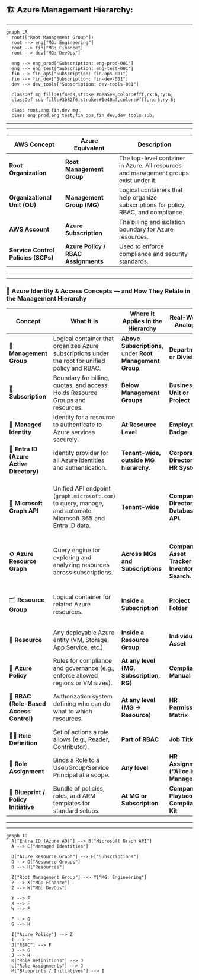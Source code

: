 ## 🏗️ Azure Management Hierarchy:

---
```mermaid
graph LR
  root(["Root Management Group"])
  root --> eng["MG: Engineering"]
  root --> fin["MG: Finance"]
  root --> dev["MG: DevOps"]

  eng --> eng_prod["Subscription: eng-prod-001"]
  eng --> eng_test["Subscription: eng-test-001"]
  fin --> fin_ops["Subscription: fin-ops-001"]
  fin --> fin_dev["Subscription: fin-dev-001"]
  dev --> dev_tools["Subscription: dev-tools-001"]

  classDef mg fill:#1f4ed8,stroke:#0ea5e9,color:#fff,rx:6,ry:6;
  classDef sub fill:#3b82f6,stroke:#1e40af,color:#fff,rx:6,ry:6;

  class root,eng,fin,dev mg;
  class eng_prod,eng_test,fin_ops,fin_dev,dev_tools sub;

```
---
---

| AWS Concept                         | Azure Equivalent                    | Description                                                                           |
| ----------------------------------- | ----------------------------------- | ------------------------------------------------------------------------------------- |
| **Root Organization**               | **Root Management Group**           | The top-level container in Azure. All resources and management groups exist under it. |
| **Organizational Unit (OU)**        | **Management Group (MG)**           | Logical containers that help organize subscriptions for policy, RBAC, and compliance. |
| **AWS Account**                     | **Azure Subscription**              | The billing and isolation boundary for Azure resources.                               |
| **Service Control Policies (SCPs)** | **Azure Policy / RBAC Assignments** | Used to enforce compliance and security standards.                                    |

---
---
### 🧩 Azure Identity & Access Concepts — and How They Relate in the Management Hierarchy

| **Concept**                              | **What It Is**                                                                                               | **Where It Applies in the Hierarchy**                     | **Real-World Analogy**                        | **Relation to Others**                                                              |
| ---------------------------------------- | ------------------------------------------------------------------------------------------------------------ | --------------------------------------------------------- | --------------------------------------------- | ----------------------------------------------------------------------------------- |
| 🏢 **Management Group**                  | Logical container that organizes Azure subscriptions under the root for unified policy and RBAC.             | **Above Subscriptions**, under **Root Management Group**. | **Department or Division**                    | Policies and RBAC inherit downward.                                                 |
| 💠 **Subscription**                      | Boundary for billing, quotas, and access. Holds Resource Groups and resources.                               | **Below Management Groups**                               | **Business Unit or Project**                  | Receives inherited governance from MG.                                              |
| 🤝 **Managed Identity**                  | Identity for a resource to authenticate to Azure services securely.                                          | **At Resource Level**                                     | **Employee Badge**                            | Removes the need for stored credentials.                                            |
| 🧩 **Entra ID (Azure Active Directory)** | Identity provider for all Azure identities and authentication.                                               | **Tenant-wide, outside MG hierarchy.**                    | **Corporate Directory / HR System.**          | Central to RBAC, policies, and authentication.                                      |
| 🧭 **Microsoft Graph API**               | Unified API endpoint (`graph.microsoft.com`) to query, manage, and automate Microsoft 365 and Entra ID data. | **Tenant-wide**                                           | **Company Directory Database API.**           | Replaces Azure AD Graph API; used for managing users, groups, roles, policies, etc. |
| ⚙️ **Azure Resource Graph**              | Query engine for exploring and analyzing resources across subscriptions.                                     | **Across MGs and Subscriptions**                          | **Company Asset Tracker / Inventory Search.** | Provides resource-level visibility via `az graph query` or ARM REST API.            |
| 🗂️ **Resource Group**                   | Logical container for related Azure resources.                                                               | **Inside a Subscription**                                 | **Project Folder**                            | Groups resources for lifecycle and access management.                               |
| 🧱 **Resource**                          | Any deployable Azure entity (VM, Storage, App Service, etc.).                                                | **Inside a Resource Group**                               | **Individual Asset**                          | Enforces inherited policies and RBAC.                                               |
| 🔐 **Azure Policy**                      | Rules for compliance and governance (e.g., enforce allowed regions or VM sizes).                             | **At any level (MG, Subscription, RG)**                   | **Compliance Manual**                         | Works with RBAC — defines *what can exist*.                                         |
| 👥 **RBAC (Role-Based Access Control)**  | Authorization system defining who can do what to which resources.                                            | **At any level (MG → Resource)**                          | **HR Permission Matrix**                      | Uses roles and assignments tied to Entra ID identities.                             |
| 🧑‍💼 **Role Definition**                | Set of actions a role allows (e.g., Reader, Contributor).                                                    | **Part of RBAC**                                          | **Job Title**                                 | Defines allowed actions.                                                            |
| 🪪 **Role Assignment**                   | Binds a Role to a User/Group/Service Principal at a scope.                                                   | **Any level**                                             | **HR Assignment (“Alice is Manager”)**        | Enforces access rights.                                                             |
| 📜 **Blueprint / Policy Initiative**     | Bundle of policies, roles, and ARM templates for standard setups.                                            | **At MG or Subscription**                                 | **Company Playbook / Compliance Kit**         | Ensures consistent deployment.                                                      |


---
---

```mermaid
graph TD
  A["Entra ID (Azure AD)"] --> B["Microsoft Graph API"]
  A --> C["Managed Identities"]

  D["Azure Resource Graph"] --> F["Subscriptions"]
  D --> G["Resource Groups"]
  D --> H["Resources"]

  Z["Root Management Group"] --> Y["MG: Engineering"]
  Z --> X["MG: Finance"]
  Z --> W["MG: DevOps"]

  Y --> F
  X --> F
  W --> F

  F --> G
  G --> H

  I["Azure Policy"] --> Z
  I --> F
  J["RBAC"] --> F
  J --> G
  J --> H
  K["Role Definitions"] --> J
  L["Role Assignments"] --> J
  M["Blueprints / Initiatives"] --> I

```
